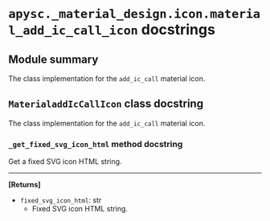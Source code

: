 # `apysc._material_design.icon.material_add_ic_call_icon` docstrings

## Module summary

The class implementation for the `add_ic_call` material icon.

## `MaterialaddIcCallIcon` class docstring

The class implementation for the `add_ic_call` material icon.

### `_get_fixed_svg_icon_html` method docstring

Get a fixed SVG icon HTML string.<hr>

**[Returns]**

- `fixed_svg_icon_html`: str
  - Fixed SVG icon HTML string.